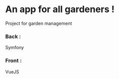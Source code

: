 # An app for all gardeners !

Project for garden management

### Back : 
Symfony 
### Front : 
VueJS 
